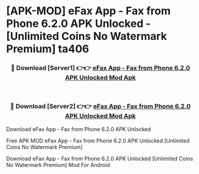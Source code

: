# [APK-MOD] eFax App - Fax from Phone 6.2.0 APK Unlocked - [Unlimited Coins No Watermark Premium] ta406



<div align="center">
<h3>🔴 Download [Server1] 👉👉 <a href="https://momento.my/?title=eFax_App_-_Fax_from_Phone_6.2.0_APK_Unlocked">eFax App - Fax from Phone 6.2.0 APK Unlocked Mod Apk</a></h3><br>

<h3>🔴 Download [Server2] 👉👉 <a href="https://momento.my/?title=eFax_App_-_Fax_from_Phone_6.2.0_APK_Unlocked">eFax App - Fax from Phone 6.2.0 APK Unlocked Mod Apk</a></h3>
</div>



Download eFax App - Fax from Phone 6.2.0 APK Unlocked 

Free APK MOD eFax App - Fax from Phone 6.2.0 APK Unlocked [Unlimited Coins No Watermark Premium]

Download eFax App - Fax from Phone 6.2.0 APK Unlocked [Unlimited Coins No Watermark Premium] Mod For Android
